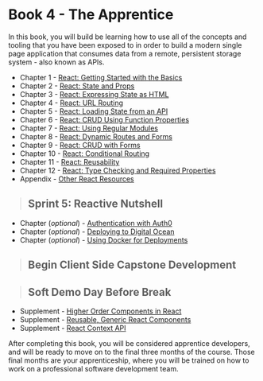 # Book 4 - The Apprentice

In this book, you will build be learning how to use all of the concepts and tooling that you have been exposed to in order to build a modern single page application that consumes data from a remote, persistent storage system - also known as APIs.

* Chapter 1 - [React: Getting Started with the Basics](./chapters/REACT_BASICS.md)
* Chapter 2 - [React: State and Props](./chapters/COMPONENT_STATE_PROPS.md)
* Chapter 3 - [React: Expressing State as HTML](./chapters/REACT_STATE_EXPRESSION.md)
* Chapter 4 - [React: URL Routing](./chapters/REACT_ROUTING.md)
* Chapter 5 - [React: Loading State from an API](./chapters/REACT_INITIAL_STATE.md)
* Chapter 6 - [React: CRUD Using Function Properties](./chapters/FUNCTIONS_AS_PROPS.md)
* Chapter 7 - [React: Using Regular Modules](./chapters/API_MODULES.md)
* Chapter 8 - [React: Dynamic Routes and Forms](./chapters/REACT_DYNAMIC_ROUTING.md)
* Chapter 9 - [React: CRUD with Forms](./chapters/REACT_FORMS.md)
* Chapter 10 - [React: Conditional Routing](./chapters/REACT_CONDITIONAL_RENDERING.md)
* Chapter 11 - [React: Reusability](./chapters/REACT_REUSABLE_COMPONENTS.md)
* Chapter 12 - [React: Type Checking and Required Properties](./chapters/REACT_TYPE_CHECKING.md)
* Appendix - [Other React Resources](./chapters/REACT_APPENDIX.md)

> ## Sprint 5: Reactive Nutshell

* Chapter (_optional_) - [Authentication with Auth0](https://auth0.com/blog/reactjs-authentication-tutorial/)
* Chapter (_optional_) - [Deploying to Digital Ocean](./chapters/DIGITAL_OCEAN.md)
* Chapter (_optional_) - [Using Docker for Deployments](./chapters/DOCKER_INTRO.md)

> ## **Begin Client Side Capstone Development**

> ## Soft Demo Day Before Break

* Supplement - [Higher Order Components in React](./chapters/REACT_HOC.md)
* Supplement - [Reusable, Generic React Components](./chapters/REACT_GENERIC_COMPONENTS.md)
* Supplement - [React Context API](./chapters/REACT_CONTEXT_API.md)

After completing this book, you will be considered apprentice developers, and will be ready to move on to the final three months of the course. Those final months are your apprenticeship, where you will be trained on how to work on a professional software development team.

